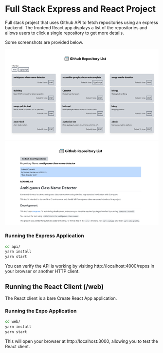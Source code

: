 # Full Stack Express and React Project

Full stack project that uses Github API to fetch repositories using an express backend. The frontend React app displays a list of the repositories and allows users to click a single repository to get more details.

Some screenshots are provided below.

![Screenshot of repository list page](screenshot-repo-list.png)
![Screenshot of repository view](screenshot-repo-view.png)

### Running the Express Application

```sh
cd api/
yarn install
yarn start
```

You can verify the API is working by visiting http://localhost:4000/repos in
your browser or another HTTP client.

## Running the React Client (/web)

The React client is a bare Create React App application.

### Running the Expo Application

```sh
cd web/
yarn install
yarn start
```

This will open your browser at http://localhost:3000, allowing you to test the
React client.
